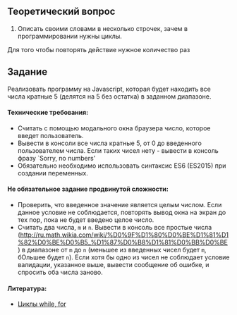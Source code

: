 ## Теоретический вопрос

1. Описать своими словами в несколько строчек, зачем в программировании нужны циклы.

Для того чтобы повторять действие нужное количество раз

## Задание

Реализовать программу на Javascript, которая будет находить все числа кратные 5 (делятся на 5 без остатка) в заданном диапазоне.

#### Технические требования:
- Считать с помощью модального окна браузера число, которое введет пользователь. 
- Вывести в консоли все числа кратные 5, от 0 до введенного пользователем числа. Если таких чисел нету - вывести в консоль фразу `Sorry, no numbers'
- Обязательно необходимо использовать синтаксис ES6 (ES2015) при создании переменных.

#### Не обязательное задание продвинутой сложности:
- Проверить, что введенное значение является целым числом. Если данное условие не соблюдается, повторять вывод окна на экран до тех пор, пока не будет введено целое число.
- Считать два числа, `m` и `n`. Вывести в консоль все простые числа (http://ru.math.wikia.com/wiki/%D0%9F%D1%80%D0%BE%D1%81%D1%82%D0%BE%D0%B5_%D1%87%D0%B8%D1%81%D0%BB%D0%BE) в диапазоне от `m` до `n` (меньшее из введенных чисел будет `m`, бОльшее будет `n`). Если хотя бы одно из чисел не соблюдает условие валидации, указанное выше, вывести сообщение об ошибке, и спросить оба числа заново.

#### Литература:
- [Циклы while, for](https://learn.javascript.ru/while-for)